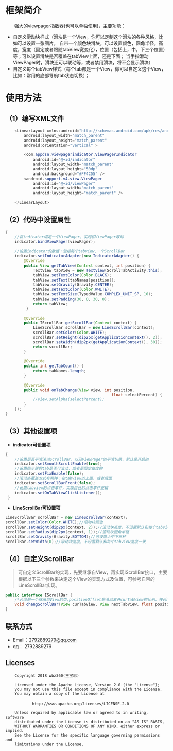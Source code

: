 框架简介<br>
=
　　强大的viewpager指数器(也可以单独使用)，主要功能：
* 自定义滑动块样式（滑块是一个View，你可以定制这个滑块的各种风格，比如可以设置一张图片， 自带一个颜色块滑块，可以设置颜色，圆角半径，高度，宽度（固定或者跟随tabView宽变化），位置（包括上，中，下三个位置）等；可以设置滑块是否覆盖在tabView上面，还是下面； 当手指滑动ViewPager时，滑块还可以联动等，或者禁用滑块，将不会显示滑块）
* 自定义每个tabView样式（每个tab都是一个View，你可以自定义这个View，比如：常用的底部导航tab状态切换）；

使用方法
=

（1）编写XML文件
--
```java 
    <LinearLayout xmlns:android="http://schemas.android.com/apk/res/android"
        android:layout_width="match_parent"
        android:layout_height="match_parent"
        android:orientation="vertical" >
    
        <com.appdsn.viewpagerindicator.ViewPagerIndicator
            android:id="@+id/indicator"
            android:layout_width="match_parent"
            android:layout_height="50dp"
            android:background="#FF4C55" />
        <android.support.v4.view.ViewPager
            android:id="@+id/viewPager"
            android:layout_width="match_parent"
            android:layout_height="match_parent" />
    
    </LinearLayout>
 ```
 
（2）代码中设置属性
-

```java   
{
    //将indicator绑定一个ViewPager，实现和ViewPager联动
    indicator.bindViewPager(viewPager);
          
    //设置indicator的数据：包括每个tabview,一个ScrollBar
    indicator.setIndicatorAdapter(new IndicatorAdapter() {
        @Override
        public View getTabView(Context context, int position) {
            TextView tabView = new TextView(ScrollTabActivity.this);
            tabView.setTextColor(Color.BLACK);
            tabView.setText(tabNames[position]);
            tabView.setGravity(Gravity.CENTER);
            tabView.setTextColor(Color.WHITE);
            tabView.setTextSize(TypedValue.COMPLEX_UNIT_SP, 16);
            tabView.setPadding(30, 0, 30, 0);
            return tabView;
         }
          
        @Override
        public IScrollBar getScrollBar(Context context) {
            LineScrollBar scrollBar = new LineScrollBar(context);
            scrollBar.setColor(Color.WHITE);
            scrollBar.setHeight(dip2px(getApplicationContext(), 2));
            scrollBar.setWidth(dip2px(getApplicationContext(), 30));
            return scrollBar;
        }
          
        @Override
        public int getTabCount() {
            return tabNames.length;
        }
          
        @Override
        public void onTabChange(View view, int position,
                                              float selectPercent) {
            //view.setAlpha(selectPercent);
        }
    });
}
 ```

（3）其他设置项
-
* <b>indicator可设置项</b>
```java
{
    //设置是否平滑滚动ScrollBar，以及ViewPager的平滑切换，默认是开启的
    indicator.setSmoothScrollEnable(true);
    //设置指示器的tab是否可滚动，或者是固定宽度的
    indicator.setFixEnable(false);
    //滚动条覆盖方式有两种：在tabView的上面，或者后面
    indicator.setScrollBarFront(false);
    //设置tabview的点击事件，实现自己的点击事件逻辑
    indicator.setOnTabViewClickListener();
 }
 ```

* <b>LineScrollBar可设置项</b>
```java
LineScrollBar scrollBar = new LineScrollBar(context);
scrollBar.setColor(Color.WHITE);//滚动块颜色
scrollBar.setHeight(dip2px(context, 2));//滚动块高度，不设置默认和每个tabview高度一致
scrollBar.setRadius(dip2px(context, 1));//滚动块圆角半径
scrollBar.setGravity(Gravity.BOTTOM);//可设置上中下三种
scrollBar.setWidth(0);//滚动块宽度，不设置默认和每个tabview宽度一致
```


（4）自定义ScrollBar
-
> 可自定义ScrollBar的实现，先要继承自View，再实现IScrollBar接口，主要根据以下三个参数来决定这个View的实现方式及位置，可参考自带的LineScrollBar实现。
```java
public interface IScrollBar {
	/*必须是一个继承自View的类,positionOffset是滑动离开curTabView的比例，接近nextTabView的比例*/
	void changScrollBar(View curTabView, View nextTabView, float positionOffset);
}

 ```

联系方式
-
* Email：2792889279@qq.com
* qq： 2792889279

Licenses
-
        
        Copyright 2018 wbz360(王宝忠)

        Licensed under the Apache License, Version 2.0 (the "License");
        you may not use this file except in compliance with the License.
        You may obtain a copy of the License at

         　　　　http://www.apache.org/licenses/LICENSE-2.0

        Unless required by applicable law or agreed to in writing, software
        distributed under the License is distributed on an "AS IS" BASIS,
        WITHOUT WARRANTIES OR CONDITIONS OF ANY KIND, either express or implied.
        See the License for the specific language governing permissions and
        limitations under the License.






